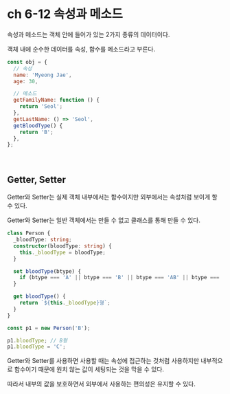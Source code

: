 # ch 6-12 속성과 메소드

속성과 메소드는 객체 안에 들어가 있는 2가지 종류의 데이터이다.

객체 내에 순수한 데이터를 속성, 함수를 메소드라고 부른다.

```js
const obj = {
  // 속성
  name: 'Myeong Jae',
  age: 30,

  // 메소드
  getFamilyName: function () {
    return 'Seol';
  },
  getLastName: () => 'Seol',
  getBloodType() {
    return 'B';
  },
};
```

<br>

## Getter, Setter

Getter와 Setter는 실제 객체 내부에서는 함수이지만 외부에서는 속성처럼 보이게 할 수 있다.

Getter와 Setter는 일반 객체에서는 만들 수 없고 클래스를 통해 만들 수 있다.

```ts
class Person {
  _bloodType: string;
  constructor(bloodType: string) {
    this._bloodType = bloodType;
  }

  set bloodType(btype) {
    if (btype === 'A' || btype === 'B' || btype === 'AB' || btype === 'O') this._bloodType = btype;
  }

  get bloodType() {
    return `${this._bloodType}형`;
  }
}

const p1 = new Person('B');

p1.bloodType; // B형
p1.bloodType = 'C';
```

Getter와 Setter를 사용하면 사용할 때는 속성에 접근하는 것처럼 사용하지만 내부적으로 함수이기 때문에 원치 않는 값이 세팅되는 것을 막을 수 있다.

따라서 내부의 값을 보호하면서 외부에서 사용하는 편의성은 유지할 수 있다.
